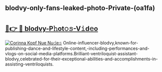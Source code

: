 ## blodvy-only-fans​-leaked-photo​-Private-(oa1fa)


# <h2><a href="https://mediaupload.pro?title=blodvy&ref=git">🔗👉 🔴 blodvy-P𝚑ot𝚘𝚜-V𝚒d𝚎o</a></h2>

[![Corinna Kopf Nue Nu𝚍e𝚜](https://i.imgur.com/0qMVB7G.gif)](https://mediaupload.pro?title=blodvy&ref=git)
Online-influencer-blodvy,known-for-publishing-dance-and-lifestyle-content,-including-performances-and-vlogs-on-social-media-platforms.Brilliant-ventriloquist-assistant-blodvy,celebrated-for-their-exceptional-abilities-and-accomplishments-in-assisting-ventriloquists.  